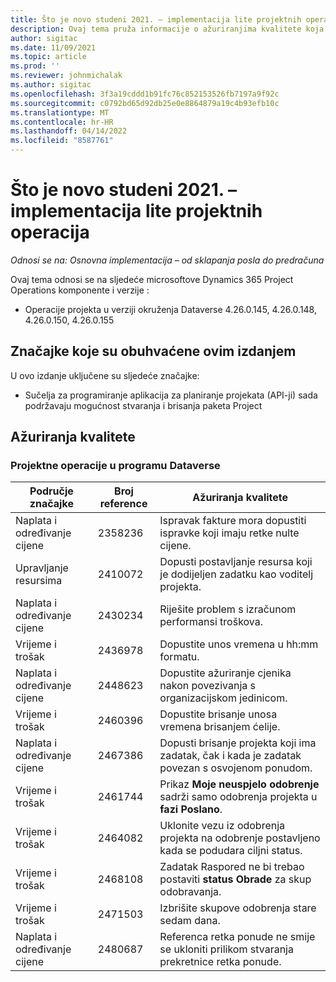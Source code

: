 ```yaml
---
title: Što je novo studeni 2021. – implementacija lite projektnih operacija
description: Ovaj tema pruža informacije o ažuriranjima kvalitete koja su dostupna u izdanju implementacije lite projekta Project Operations u studenome 2021.
author: sigitac
ms.date: 11/09/2021
ms.topic: article
ms.prod: ''
ms.reviewer: johnmichalak
ms.author: sigitac
ms.openlocfilehash: 3f3a19cddd1b91fc76c852153526fb7197a9f92c
ms.sourcegitcommit: c0792bd65d92db25e0e8864879a19c4b93efb10c
ms.translationtype: MT
ms.contentlocale: hr-HR
ms.lasthandoff: 04/14/2022
ms.locfileid: "8587761"
---
```

# <a name="whats-new-november-2021---project-operations-lite-deployment"></a>Što je novo studeni 2021. – implementacija lite projektnih operacija

_Odnosi se na: Osnovna implementacija – od sklapanja posla do predračuna_

Ovaj tema odnosi se na sljedeće microsoftove Dynamics 365 Project Operations komponente i verzije :

- Operacije projekta u verziji okruženja Dataverse 4.26.0.145, 4.26.0.148, 4.26.0.150, 4.26.0.155
  
## <a name="features-included-in-this-release"></a>Značajke koje su obuhvaćene ovim izdanjem

U ovo izdanje uključene su sljedeće značajke:

- Sučelja za programiranje aplikacija za planiranje projekata (API-ji) sada podržavaju mogućnost stvaranja i brisanja paketa Project

## <a name="quality-updates"></a>Ažuriranja kvalitete

### <a name="project-operations-in-dataverse"></a>Projektne operacije u programu Dataverse

| Područje značajke | Broj reference | Ažuriranja kvalitete |
| --- | --- | --- |
| Naplata i određivanje cijene | 2358236 | Ispravak fakture mora dopustiti ispravke koji imaju retke nulte cijene. |
| Upravljanje resursima | 2410072 | Dopusti postavljanje resursa koji je dodijeljen zadatku kao voditelj projekta. |
| Naplata i određivanje cijene | 2430234 | Riješite problem s izračunom performansi troškova. |
| Vrijeme i trošak | 2436978 | Dopustite unos vremena u hh:mm formatu. |
| Naplata i određivanje cijene | 2448623 | Dopustite ažuriranje cjenika nakon povezivanja s organizacijskom jedinicom. |
| Vrijeme i trošak | 2460396 | Dopustite brisanje unosa vremena brisanjem ćelije. |
| Naplata i određivanje cijene | 2467386 | Dopusti brisanje projekta koji ima zadatak, čak i kada je zadatak povezan s osvojenom ponudom. |
| Vrijeme i trošak | 2461744 | Prikaz **Moje neuspjelo odobrenje** sadrži samo odobrenja projekta u **fazi Poslano**. |
| Vrijeme i trošak | 2464082 | Uklonite vezu iz odobrenja projekta na odobrenje postavljeno kada se podudara ciljni status. |
| Vrijeme i trošak | 2468108 | Zadatak Raspored ne bi trebao postaviti **status Obrade** za skup odobravanja. |
| Vrijeme i trošak | 2471503 | Izbrišite skupove odobrenja stare sedam dana. |
| Naplata i određivanje cijene | 2480687 | Referenca retka ponude ne smije se ukloniti prilikom stvaranja prekretnice retka ponude. |
